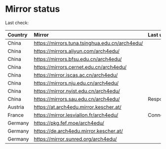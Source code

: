 <script src="./time.js"></script>
# Mirror status
Last check: <script type="text/javascript">localize(1708791602.7419047);</script>

|Country|Mirror|Last update|
|:------|:-----|:----------|
|China|https://mirrors.tuna.tsinghua.edu.cn/arch4edu/|<script type="text/javascript">localize(1708756285);</script>|
|China|https://mirrors.aliyun.com/arch4edu/|<script type="text/javascript">localize(1708756285);</script>|
|China|https://mirrors.bfsu.edu.cn/arch4edu/|<script type="text/javascript">localize(1708756285);</script>|
|China|https://mirrors.cernet.edu.cn/arch4edu/|<script type="text/javascript">localize(1708756285);</script>|
|China|https://mirror.iscas.ac.cn/arch4edu/|<script type="text/javascript">localize(1708756285);</script>|
|China|https://mirrors.nju.edu.cn/arch4edu/|<script type="text/javascript">localize(1708713109);</script>|
|China|https://mirror.nyist.edu.cn/arch4edu/|<script type="text/javascript">localize(1708756285);</script>|
|China|https://mirrors.sau.edu.cn/arch4edu/|Response 404|
|Austria|https://at.arch4edu.mirror.kescher.at/|<script type="text/javascript">localize(1708756285);</script>|
|France|https://mirror.lesviallon.fr/arch4edu/|ConnectTimeout|
|Germany|https://pkg.fef.moe/arch4edu/|<script type="text/javascript">localize(1708756285);</script>|
|Germany|https://de.arch4edu.mirror.kescher.at/|<script type="text/javascript">localize(1708756285);</script>|
|Germany|https://mirror.sunred.org/arch4edu/|<script type="text/javascript">localize(1708756285);</script>|

<script src="./tablefilter/tablefilter.js"></script>
<script src="./table.js"></script>